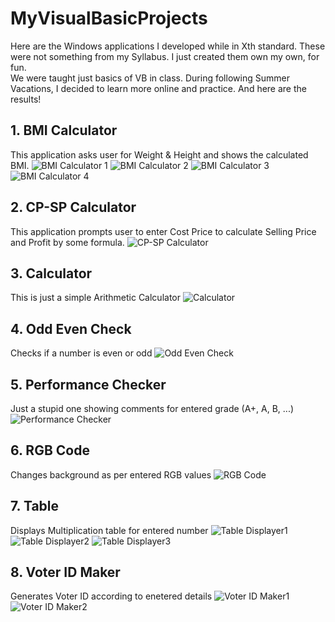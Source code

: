 # MyVisualBasicProjects
Here are the Windows applications I developed while in Xth standard. These were not something from my Syllabus. I just created them own my own, for fun.\
We were taught just basics of VB in class. During following Summer Vacations, I decided to learn more online and practice. And here are the results!
## 1. BMI Calculator
This application asks user for Weight & Height and shows the calculated BMI.
![BMI Calculator 1](%23Screenshots/BMI1.PNG?raw=true "BMI Calculator 1")
![BMI Calculator 2](%23Screenshots/BMI2.PNG?raw=true "BMI Calculator 2")
![BMI Calculator 3](%23Screenshots/BMI3.PNG?raw=true "BMI Calculator 3")
![BMI Calculator 4](%23Screenshots/BMI4.PNG?raw=true "BMI Calculator 4")
## 2. CP-SP Calculator
This application prompts user to enter Cost Price to calculate Selling Price and Profit by some formula.
![CP-SP Calculator](%23Screenshots/CP-SP%20Calculator.PNG?raw=true "CP-SP Calculator")
## 3. Calculator
This is just a simple Arithmetic Calculator
![Calculator](%23Screenshots/Calculator.PNG?raw=true "Calculator")
## 4. Odd Even Check
Checks if a number is even or odd
![Odd Even Check](%23Screenshots/Odd%20Even%20Check.PNG?raw=true "Odd Even Check")
## 5. Performance Checker
Just a stupid one showing comments for entered grade (A+, A, B, ...)
![Performance Checker](%23Screenshots/Performance%20Checker.PNG?raw=true "Performance Checker")
## 6. RGB Code
Changes background as per entered RGB values
![RGB Code](%23Screenshots/RGB%20Code.PNG?raw=true "RGB Code")
## 7. Table
Displays Multiplication table for entered number
![Table Displayer1](%23Screenshots/Table%20Displayer1.PNG?raw=true "Table Displayer1")
![Table Displayer2](%23Screenshots/Table%20Displayer2.PNG?raw=true "Table Displayer2")
![Table Displayer3](%23Screenshots/Table%20Displayer3.PNG?raw=true "Table Displayer3")
## 8. Voter ID Maker
Generates Voter ID according to enetered details
![Voter ID Maker1](%23Screenshots/Voter%20ID%20Maker1.PNG?raw=true "Voter ID Maker1")
![Voter ID Maker2](%23Screenshots/Voter%20ID%20Maker2.PNG?raw=true "Voter ID Maker2")
